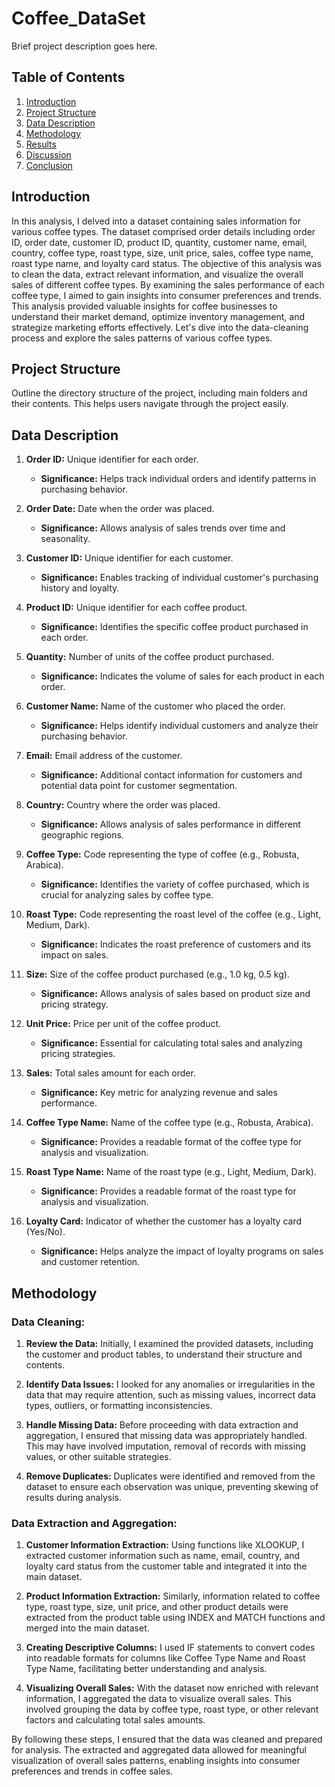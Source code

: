 # Coffee_DataSet

Brief project description goes here.

## Table of Contents
1. [Introduction](#introduction)
2. [Project Structure](#project-structure)
4. [Data Description](#data-description)
5. [Methodology](#methodology)
6. [Results](#results)
7. [Discussion](#discussion)
15. [Conclusion](#conclusion)

## Introduction
In this analysis, I delved into a dataset containing sales information for various coffee types. The dataset comprised order details including order ID, order date, customer ID, product ID, quantity, customer name, email, country, coffee type, roast type, size, unit price, sales, coffee type name, roast type name, and loyalty card status.
The objective of this analysis was to clean the data, extract relevant information, and visualize the overall sales of different coffee types. By examining the sales performance of each coffee type, I aimed to gain insights into consumer preferences and trends.
This analysis provided valuable insights for coffee businesses to understand their market demand, optimize inventory management, and strategize marketing efforts effectively. Let's dive into the data-cleaning process and explore the sales patterns of various coffee types.


## Project Structure
Outline the directory structure of the project, including main folders and their contents. This helps users navigate through the project easily.

## Data Description
1. **Order ID:** Unique identifier for each order.
   - **Significance:** Helps track individual orders and identify patterns in purchasing behavior.

2. **Order Date:** Date when the order was placed.
   - **Significance:** Allows analysis of sales trends over time and seasonality.

3. **Customer ID:** Unique identifier for each customer.
   - **Significance:** Enables tracking of individual customer's purchasing history and loyalty.

4. **Product ID:** Unique identifier for each coffee product.
   - **Significance:** Identifies the specific coffee product purchased in each order.

5. **Quantity:** Number of units of the coffee product purchased.
   - **Significance:** Indicates the volume of sales for each product in each order.

6. **Customer Name:** Name of the customer who placed the order.
   - **Significance:** Helps identify individual customers and analyze their purchasing behavior.

7. **Email:** Email address of the customer.
   - **Significance:** Additional contact information for customers and potential data point for customer segmentation.

8. **Country:** Country where the order was placed.
   - **Significance:** Allows analysis of sales performance in different geographic regions.

9. **Coffee Type:** Code representing the type of coffee (e.g., Robusta, Arabica).
   - **Significance:** Identifies the variety of coffee purchased, which is crucial for analyzing sales by coffee type.

10. **Roast Type:** Code representing the roast level of the coffee (e.g., Light, Medium, Dark).
    - **Significance:** Indicates the roast preference of customers and its impact on sales.

11. **Size:** Size of the coffee product purchased (e.g., 1.0 kg, 0.5 kg).
    - **Significance:** Allows analysis of sales based on product size and pricing strategy.

12. **Unit Price:** Price per unit of the coffee product.
    - **Significance:** Essential for calculating total sales and analyzing pricing strategies.

13. **Sales:** Total sales amount for each order.
    - **Significance:** Key metric for analyzing revenue and sales performance.

14. **Coffee Type Name:** Name of the coffee type (e.g., Robusta, Arabica).
    - **Significance:** Provides a readable format of the coffee type for analysis and visualization.

15. **Roast Type Name:** Name of the roast type (e.g., Light, Medium, Dark).
    - **Significance:** Provides a readable format of the roast type for analysis and visualization.

16. **Loyalty Card:** Indicator of whether the customer has a loyalty card (Yes/No).
    - **Significance:** Helps analyze the impact of loyalty programs on sales and customer retention.

## Methodology

### Data Cleaning:

1. **Review the Data:** Initially, I examined the provided datasets, including the customer and product tables, to understand their structure and contents.

2. **Identify Data Issues:** I looked for any anomalies or irregularities in the data that may require attention, such as missing values, incorrect data types, outliers, or formatting inconsistencies.

3. **Handle Missing Data:** Before proceeding with data extraction and aggregation, I ensured that missing data was appropriately handled. This may have involved imputation, removal of records with missing values, or other suitable strategies.

4. **Remove Duplicates:** Duplicates were identified and removed from the dataset to ensure each observation was unique, preventing skewing of results during analysis.
  
### Data Extraction and Aggregation:

1. **Customer Information Extraction:** Using functions like XLOOKUP, I extracted customer information such as name, email, country, and loyalty card status from the customer table and integrated it into the main dataset.

2. **Product Information Extraction:** Similarly, information related to coffee type, roast type, size, unit price, and other product details were extracted from the product table using INDEX and MATCH functions and merged into the main dataset.

3. **Creating Descriptive Columns:** I used IF statements to convert codes into readable formats for columns like Coffee Type Name and Roast Type Name, facilitating better understanding and analysis.

4. **Visualizing Overall Sales:** With the dataset now enriched with relevant information, I aggregated the data to visualize overall sales. This involved grouping the data by coffee type, roast type, or other relevant factors and calculating total sales amounts.
   
By following these steps, I ensured that the data was cleaned and prepared for analysis. The extracted and aggregated data allowed for meaningful visualization of overall sales patterns, enabling insights into consumer preferences and trends in coffee sales.

